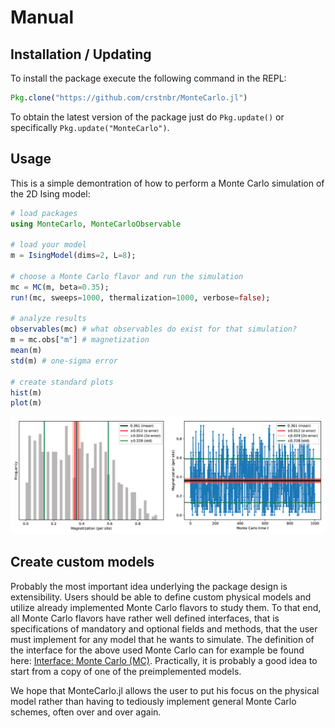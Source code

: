 # Manual

## Installation / Updating

To install the package execute the following command in the REPL:
```julia
Pkg.clone("https://github.com/crstnbr/MonteCarlo.jl")
```

To obtain the latest version of the package just do `Pkg.update()` or specifically `Pkg.update("MonteCarlo")`.

## Usage

This is a simple demontration of how to perform a Monte Carlo simulation of the 2D Ising model:

```julia
# load packages
using MonteCarlo, MonteCarloObservable

# load your model
m = IsingModel(dims=2, L=8);

# choose a Monte Carlo flavor and run the simulation
mc = MC(m, beta=0.35);
run!(mc, sweeps=1000, thermalization=1000, verbose=false);

# analyze results
observables(mc) # what observables do exist for that simulation?
m = mc.obs["m"] # magnetization
mean(m)
std(m) # one-sigma error

# create standard plots
hist(m)
plot(m)
```

![](../assets/ts_hist.png)

## Create custom models

Probably the most important idea underlying the package design is extensibility. Users should be able to define custom physical models and utilize already implemented Monte Carlo flavors to study them. To that end, all Monte Carlo flavors have rather well defined interfaces, that is specifications of mandatory and optional fields and methods, that the user must implement for any model that he wants to simulate. The definition of the interface for the above used Monte Carlo can for example be found here: [Interface: Monte Carlo (MC)](@ref). Practically, it is probably a good idea to start from a copy of one of the preimplemented models.

We hope that MonteCarlo.jl allows the user to put his focus on the physical model rather than having to tediously implement general Monte Carlo schemes, often over and over again.

